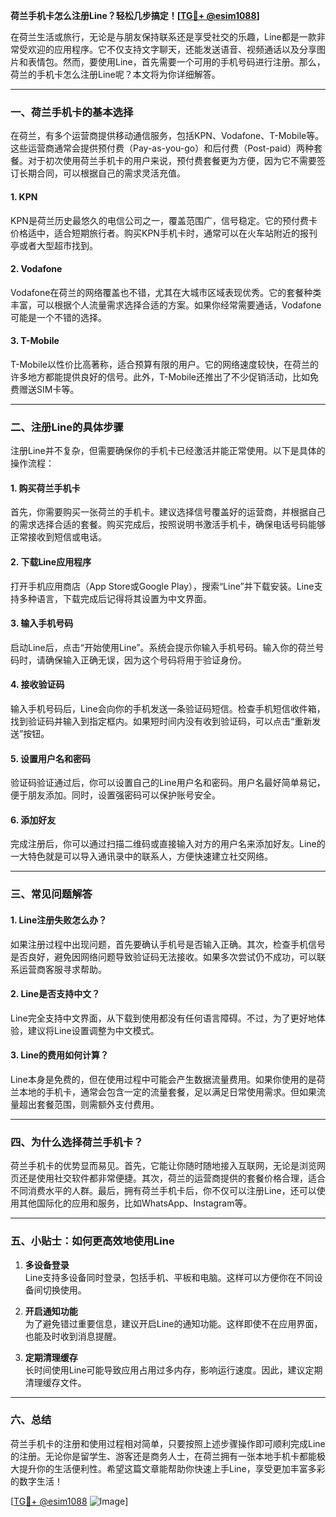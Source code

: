 **荷兰手机卡怎么注册Line？轻松几步搞定！[[TG💪+ @esim1088](https://t.me/s/esim1088)]**

在荷兰生活或旅行，无论是与朋友保持联系还是享受社交的乐趣，Line都是一款非常受欢迎的应用程序。它不仅支持文字聊天，还能发送语音、视频通话以及分享图片和表情包。然而，要使用Line，首先需要一个可用的手机号码进行注册。那么，荷兰的手机卡怎么注册Line呢？本文将为你详细解答。

---

### **一、荷兰手机卡的基本选择**

在荷兰，有多个运营商提供移动通信服务，包括KPN、Vodafone、T-Mobile等。这些运营商通常会提供预付费（Pay-as-you-go）和后付费（Post-paid）两种套餐。对于初次使用荷兰手机卡的用户来说，预付费套餐更为方便，因为它不需要签订长期合同，可以根据自己的需求灵活充值。

#### **1. KPN**
KPN是荷兰历史最悠久的电信公司之一，覆盖范围广，信号稳定。它的预付费卡价格适中，适合短期旅行者。购买KPN手机卡时，通常可以在火车站附近的报刊亭或者大型超市找到。

#### **2. Vodafone**
Vodafone在荷兰的网络覆盖也不错，尤其在大城市区域表现优秀。它的套餐种类丰富，可以根据个人流量需求选择合适的方案。如果你经常需要通话，Vodafone可能是一个不错的选择。

#### **3. T-Mobile**
T-Mobile以性价比高著称，适合预算有限的用户。它的网络速度较快，在荷兰的许多地方都能提供良好的信号。此外，T-Mobile还推出了不少促销活动，比如免费赠送SIM卡等。

---

### **二、注册Line的具体步骤**

注册Line并不复杂，但需要确保你的手机卡已经激活并能正常使用。以下是具体的操作流程：

#### **1. 购买荷兰手机卡**
首先，你需要购买一张荷兰的手机卡。建议选择信号覆盖好的运营商，并根据自己的需求选择合适的套餐。购买完成后，按照说明书激活手机卡，确保电话号码能够正常接收到短信或电话。

#### **2. 下载Line应用程序**
打开手机应用商店（App Store或Google Play），搜索“Line”并下载安装。Line支持多种语言，下载完成后记得将其设置为中文界面。

#### **3. 输入手机号码**
启动Line后，点击“开始使用Line”。系统会提示你输入手机号码。输入你的荷兰号码时，请确保输入正确无误，因为这个号码将用于验证身份。

#### **4. 接收验证码**
输入手机号码后，Line会向你的手机发送一条验证码短信。检查手机短信收件箱，找到验证码并输入到指定框内。如果短时间内没有收到验证码，可以点击“重新发送”按钮。

#### **5. 设置用户名和密码**
验证码验证通过后，你可以设置自己的Line用户名和密码。用户名最好简单易记，便于朋友添加。同时，设置强密码可以保护账号安全。

#### **6. 添加好友**
完成注册后，你可以通过扫描二维码或直接输入对方的用户名来添加好友。Line的一大特色就是可以导入通讯录中的联系人，方便快速建立社交网络。

---

### **三、常见问题解答**

#### **1. Line注册失败怎么办？**
如果注册过程中出现问题，首先要确认手机号是否输入正确。其次，检查手机信号是否良好，避免因网络问题导致验证码无法接收。如果多次尝试仍不成功，可以联系运营商客服寻求帮助。

#### **2. Line是否支持中文？**
Line完全支持中文界面，从下载到使用都没有任何语言障碍。不过，为了更好地体验，建议将Line设置调整为中文模式。

#### **3. Line的费用如何计算？**
Line本身是免费的，但在使用过程中可能会产生数据流量费用。如果你使用的是荷兰本地的手机卡，通常会包含一定的流量套餐，足以满足日常使用需求。但如果流量超出套餐范围，则需额外支付费用。

---

### **四、为什么选择荷兰手机卡？**

荷兰手机卡的优势显而易见。首先，它能让你随时随地接入互联网，无论是浏览网页还是使用社交软件都非常便捷。其次，荷兰的运营商提供的套餐价格合理，适合不同消费水平的人群。最后，拥有荷兰手机卡后，你不仅可以注册Line，还可以使用其他国际化的应用和服务，比如WhatsApp、Instagram等。

---

### **五、小贴士：如何更高效地使用Line**

1. **多设备登录**  
   Line支持多设备同时登录，包括手机、平板和电脑。这样可以方便你在不同设备间切换使用。

2. **开启通知功能**  
   为了避免错过重要信息，建议开启Line的通知功能。这样即使不在应用界面，也能及时收到消息提醒。

3. **定期清理缓存**  
   长时间使用Line可能导致应用占用过多内存，影响运行速度。因此，建议定期清理缓存文件。

---

### **六、总结**

荷兰手机卡的注册和使用过程相对简单，只要按照上述步骤操作即可顺利完成Line的注册。无论你是留学生、游客还是商务人士，在荷兰拥有一张本地手机卡都能极大提升你的生活便利性。希望这篇文章能帮助你快速上手Line，享受更加丰富多彩的数字生活！

[[TG💪+ @esim1088](https://t.me/s/esim1088) ![Image](https://i.postimg.cc/4NQfJmqS/Snipaste-2025-05-13-00-14-12.png)]